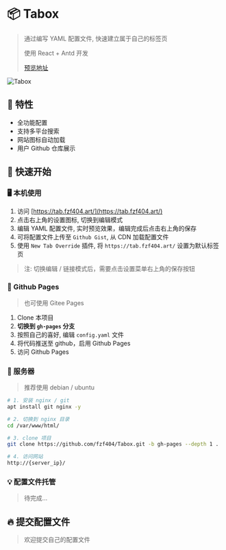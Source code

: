 # 📦 Tabox

> 通过编写 YAML 配置文件, 快速建立属于自己的标签页
> 
> 使用 React + Antd 开发
> 
> [预览地址](https://tab.fzf404.art/)

![Tabox](https://img.fzf404.art/Tabox/v1.0.0.webp)

## 🚄 特性

- 全功能配置
- 支持多平台搜索
- 网站图标自动加载
- 用户 Github 仓库展示

## 🚀 快速开始

### 🖥 本机使用

1. 访问 [https://tab.fzf404.art/](https://tab.fzf404.art/)
2. 点击右上角的设置图标, 切换到编辑模式
3. 编辑 YAML 配置文件, 实时预览效果，编辑完成后点击右上角的保存
4. 可将配置文件上传至 `Github Gist`, 从 CDN 加载配置文件
5. 使用 `New Tab Override` 插件, 将 `https://tab.fzf404.art/` 设置为默认标签页

> 注: 切换编辑 / 链接模式后，需要点击设置菜单右上角的保存按钮

### 🎁 Github Pages

> 也可使用 Gitee Pages

1. Clone 本项目
2. **切换到 `gh-pages` 分支**
3. 按照自己的喜好, 编辑 `config.yaml` 文件
4. 将代码推送至 github，启用 Github Pages
5. 访问 Github Pages

### 💾 服务器

> 推荐使用 debian / ubuntu

```bash
# 1. 安装 nginx / git
apt install git nginx -y

# 2. 切换到 nginx 目录
cd /var/www/html/

# 3. clone 项目
git clone https://github.com/fzf404/Tabox.git -b gh-pages --depth 1 .

# 4. 访问网站
http://{server_ip}/
```

### 💡 配置文件托管

> 待完成...

## 🔥 提交配置文件

> 欢迎提交自己的配置文件
